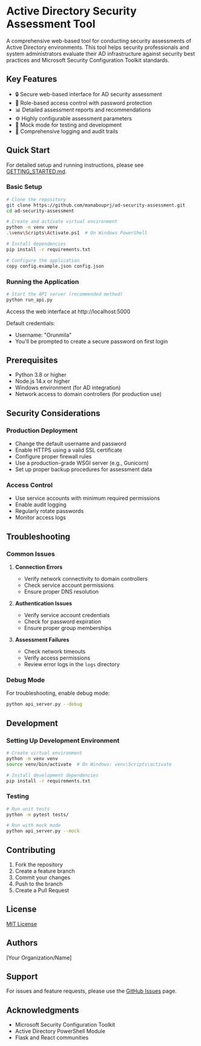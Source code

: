# Active Directory Security Assessment Tool

A comprehensive web-based tool for conducting security assessments of Active Directory environments. This tool helps security professionals and system administrators evaluate their AD infrastructure against security best practices and Microsoft Security Configuration Toolkit standards.

## Key Features
- 🔒 Secure web-based interface for AD security assessment
- 🔑 Role-based access control with password protection
- 📊 Detailed assessment reports and recommendations
- ⚙️ Highly configurable assessment parameters
- 🔄 Mock mode for testing and development
- 📝 Comprehensive logging and audit trails

## Quick Start

For detailed setup and running instructions, please see [GETTING_STARTED.md](GETTING_STARTED.md).

### Basic Setup

```bash
# Clone the repository
git clone https://github.com/manabouprj/ad-security-assessment.git
cd ad-security-assessment

# Create and activate virtual environment
python -m venv venv
.\venv\Scripts\Activate.ps1  # On Windows PowerShell

# Install dependencies
pip install -r requirements.txt

# Configure the application
copy config.example.json config.json
```

### Running the Application

```bash
# Start the API server (recommended method)
python run_api.py
```

Access the web interface at http://localhost:5000

Default credentials:
- Username: "Orunmila"
- You'll be prompted to create a secure password on first login

## Prerequisites
- Python 3.8 or higher
- Node.js 14.x or higher
- Windows environment (for AD integration)
- Network access to domain controllers (for production use)

## Security Considerations

### Production Deployment
- Change the default username and password
- Enable HTTPS using a valid SSL certificate
- Configure proper firewall rules
- Use a production-grade WSGI server (e.g., Gunicorn)
- Set up proper backup procedures for assessment data

### Access Control
- Use service accounts with minimum required permissions
- Enable audit logging
- Regularly rotate passwords
- Monitor access logs

## Troubleshooting

### Common Issues

1. **Connection Errors**
   - Verify network connectivity to domain controllers
   - Check service account permissions
   - Ensure proper DNS resolution

2. **Authentication Issues**
   - Verify service account credentials
   - Check for password expiration
   - Ensure proper group memberships

3. **Assessment Failures**
   - Check network timeouts
   - Verify access permissions
   - Review error logs in the `logs` directory

### Debug Mode
For troubleshooting, enable debug mode:
```bash
python api_server.py --debug
```

## Development

### Setting Up Development Environment
```bash
# Create virtual environment
python -m venv venv
source venv/bin/activate  # On Windows: venv\Scripts\activate

# Install development dependencies
pip install -r requirements.txt
```

### Testing
```bash
# Run unit tests
python -m pytest tests/

# Run with mock mode
python api_server.py --mock
```

## Contributing
1. Fork the repository
2. Create a feature branch
3. Commit your changes
4. Push to the branch
5. Create a Pull Request

## License
[MIT License](LICENSE)

## Authors
[Your Organization/Name]

## Support
For issues and feature requests, please use the [GitHub Issues](https://github.com/manabouprj/ad-security-assessment/issues) page.

## Acknowledgments
- Microsoft Security Configuration Toolkit
- Active Directory PowerShell Module
- Flask and React communities
